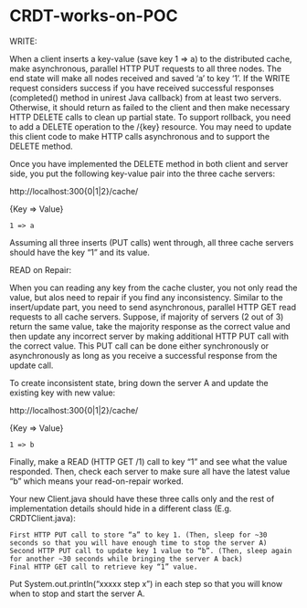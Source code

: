 CRDT-works-on-POC
============

WRITE:

When a client inserts a key-value (save key 1 => a) to the distributed cache, make asynchronous, parallel HTTP PUT requests to all three nodes. The end state will make all nodes received and saved ‘a’ to key ‘1’. If the WRITE request considers success if you have received successful responses (completed() method in unirest Java callback) from at least two servers. Otherwise, it should return as failed to the client and then make necessary HTTP DELETE calls to clean up partial state. To support rollback, you need to add a DELETE operation to the /{key} resource. You may need to update this client code to make HTTP calls asynchronous and to support the DELETE method.

Once you have implemented the DELETE method in both client and server side, you put the following key-value pair into the three cache servers:

http://localhost:300{0|1|2}/cache/ 

{Key => Value}

    1 => a

Assuming all three inserts (PUT calls) went through, all three cache servers should have the key “1” and its value.

READ on Repair: 

When you can reading any key from the cache cluster, you not only read the value, but alos need to repair if you find any inconsistency. Similar to the insert/update part, you need to send asynchronous, parallel HTTP GET read requests to all cache servers. Suppose, if majority of servers (2 out of 3) return the same value, take the majority response as the correct value and then update any incorrect server by making additional HTTP PUT call with the correct value. This PUT call can be done either synchronously or asynchronously as long as you receive a successful response from the update call.

To create inconsistent state, bring down the server A and update the existing key with new value:

http://localhost:300{0|1|2}/cache/ 

{Key => Value}

    1 => b

Finally, make a READ (HTTP GET /1) call to key “1” and see what the value responded. Then, check each server to make sure all have the latest value “b” which means your read-on-repair worked.

Your new Client.java should have these three calls only and the rest of implementation details should hide in a different class (E.g. CRDTClient.java):

    First HTTP PUT call to store “a” to key 1. (Then, sleep for ~30 seconds so that you will have enough time to stop the server A)
    Second HTTP PUT call to update key 1 value to “b”. (Then, sleep again for another ~30 seconds while bringing the server A back)
    Final HTTP GET call to retrieve key “1” value.  

Put System.out.println(“xxxxx step x”) in each step so that you will know when to stop and start the server A.
